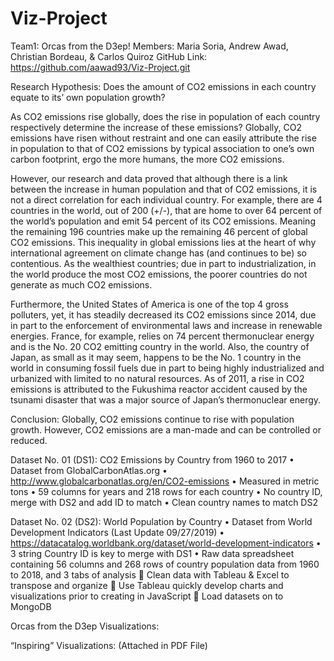 # Viz-Project
Team1:  Orcas from the D3ep!
Members:  Maria Soria, Andrew Awad, Christian Bordeau, & Carlos Quiroz
GitHub Link:  https://github.com/aawad93/Viz-Project.git

Research Hypothesis:  Does the amount of CO2 emissions in each country equate to its’ own population growth?

As CO2 emissions rise globally, does the rise in population of each country respectively determine the increase of these emissions?  Globally, CO2 emissions have risen without restraint and one can easily attribute the rise in population to that of CO2 emissions by typical association to one’s own carbon footprint, ergo the more humans, the more CO2 emissions.

However, our research and data proved that although there is a link between the increase in human population and that of CO2 emissions, it is not a direct correlation for each individual country.  For example, there are 4 countries in the world, out of 200 (+/-), that are home to over 64 percent of the world’s population and emit 54 percent of its CO2 emissions.  Meaning the remaining 196 countries make up the remaining 46 percent of global CO2 emissions.  This inequality in global emissions lies at the heart of why international agreement on climate change has (and continues to be) so contentious.  As the wealthiest countries; due in part to industrialization, in the world produce the most CO2 emissions, the poorer countries do not generate as much CO2 emissions.  

Furthermore, the United States of America is one of the top 4 gross polluters, yet, it has steadily decreased its CO2 emissions since 2014, due in part to the enforcement of environmental laws and increase in renewable energies.  France, for example, relies on 74 percent thermonuclear energy and is the No. 20 CO2 emitting country in the world.  Also, the country of Japan, as small as it may seem, happens to be the No. 1 country in the world in consuming fossil fuels due in part to being highly industrialized and urbanized with limited to no natural resources.  As of 2011, a rise in CO2 emissions is attributed to the Fukushima reactor accident caused by the tsunami disaster that was a major source of Japan’s thermonuclear energy. 

Conclusion:  Globally, CO2 emissions continue to rise with population growth.  However, CO2 emissions are a man-made and can be controlled or reduced.       

Dataset No. 01 (DS1):  CO2 Emissions by Country from 1960 to 2017
•	Dataset from GlobalCarbonAtlas.org
•	http://www.globalcarbonatlas.org/en/CO2-emissions
•	Measured in metric tons
•	59 columns for years and 218 rows for each country
•	No country ID, merge with DS2 and add ID to match
•	Clean country names to match DS2

Dataset No. 02 (DS2):  World Population by Country
•	Dataset from World Development Indicators (Last Update 09/27/2019) 
•	https://datacatalog.worldbank.org/dataset/world-development-indicators
•	3 string Country ID is key to merge with DS1
•	Raw data spreadsheet containing 56 columns and 268 rows of country population data from 1960 to 2018, and 3 tabs of analysis
	Clean data with Tableau & Excel to transpose and organize
	Use Tableau quickly develop charts and visualizations prior to creating in JavaScript
	Load datasets on to MongoDB
 
Orcas from the D3ep Visualizations:	
 	 
“Inspiring” Visualizations:	(Attached in PDF File)
 	 

